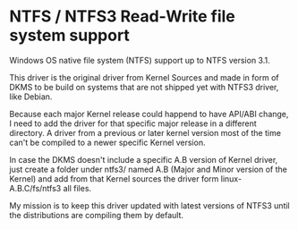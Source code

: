 # NTFS / NTFS3 Read-Write file system support
Windows OS native file system (NTFS) support up to NTFS version 3.1.

This driver is the original driver from Kernel Sources and made in form of DKMS to be build on systems that are not shipped yet with NTFS3 driver, like Debian.

Because each major Kernel release could happend to have API/ABI change, I need to add the driver for that specific major release in a different directory.
A driver from a previous or later kernel version most of the time can't be compiled to a newer specific Kernel version.

In case the DKMS doesn't include a specific A.B version of Kernel driver, just create a folder under ntfs3/ named A.B (Major and Minor version of the Kernel) and add from that Kernel sources
the driver form linux-A.B.C/fs/ntfs3 all files.

My mission is to keep this driver updated with latest versions of NTFS3 until the distributions are compiling them by default.